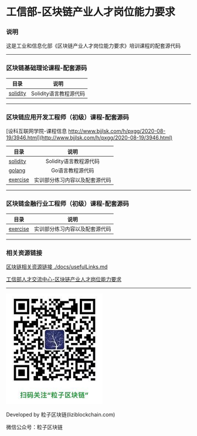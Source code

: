 # 工信部-区块链产业人才岗位能力要求

### 说明

这是工业和信息化部《区块链产业人才岗位能力要求》培训课程的配套源代码

***
### 区块链基础理论课程-配套源码

| 目录 | 说明 |
| - | :-: |
| [solidity](./basic_concept/solidity/)  |  Solidity语言教程源代码 |


***
### 区块链应用开发工程师（初级）课程-配套源码

[设科互联网学院-课程信息 http://www.bjjlsk.com/h/pxgg/2020-08-19/3946.html](http://www.bjjlsk.com/h/pxgg/2020-08-19/3946.html)

| 目录 | 说明 |
| - | :-: |
| [solidity](./appdevprim/solidity/)  |  Solidity语言教程源代码 |
| [golang](./appdevprim/golang/)  |  Go语言教程源代码 |
| [exercise](./appdevprim/exercise/)  |  实训部分练习内容以及配套源代码 |


***
### 区块链金融行业工程师（初级）课程-配套源码

| 目录 | 说明 |
| - | :-: |
| [exercise](./financeprim/exercise/)  |  实训部分练习内容以及配套源代码 |


***
### 相关资源链接

[区块链相关资源链接 ./docs/usefulLinks.md ](./docs/usefulLinks.md)


[工信部人才交流中心-区块链产业人才岗位能力要求](https://pj.miitec.cn/evaluate/system/BlockchainAbilityStandard)


***

![](./imgs/liziblockchain_wechat.jpg)


Developed by 粒子区块链(liziblockchain.com)

微信公众号：粒子区块链
